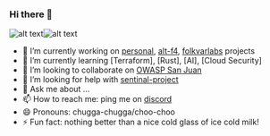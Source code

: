 ### Hi there 👋

![alt text](https://64.media.tumblr.com/33941b01d11c366cc81a1cbb5d1bf12f/tumblr_mhgb0rshoa1qmo2amo4_500.gifv)![alt text](https://64.media.tumblr.com/33941b01d11c366cc81a1cbb5d1bf12f/tumblr_mhgb0rshoa1qmo2amo4_500.gifv)

- 🔭 I’m currently working on [personal](https://github.com/cywf/projects), [alt-f4](https://github.com/alt-f4-society/projects), [folkvarlabs](https://github.com/folkvarlabs/projects) projects
- 🌱 I’m currently learning [Terraform], [Rust], [AI], [Cloud Security]
- 👯 I’m looking to collaborate on [OWASP San Juan](https://github.com/owasp/www-chapter-san-juan)
- 🤔 I’m looking for help with [sentinal-project](https://github.com/folkvarlabs/sentinal-project)
- 💬 Ask me about ...
- 📫 How to reach me: ping me on [discord](https://discord.gg/nQgTBZZrA4)
- 😄 Pronouns: chugga-chugga/choo-choo
- ⚡ Fun fact: nothing better than a nice cold glass of ice cold milk!
